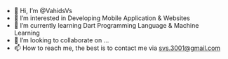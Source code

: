 - 👋 Hi, I’m @VahidsVs 
- 👀 I’m interested in Developing Mobile Application & Websites
- 🌱 I’m currently learning Dart Programming Language & Machine Learning
- 💞️ I’m looking to collaborate on ...
- 📫 How to reach me, the best is to contact me via svs.3001@gmail.com

<!---
VahidsVs/VahidsVs is a ✨ special ✨ repository because its `README.md` (this file) appears on your GitHub profile.
You can click the Preview link to take a look at your changes.
--->
